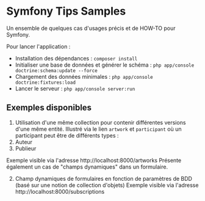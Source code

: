 Symfony Tips Samples
=======

Un ensemble de quelques cas d'usages précis et de HOW-TO pour Symfony.

Pour lancer l'application : 

* Installation des dépendances : `composer install`
* Initialiser une base de données et générer le schéma : `php app/console doctrine:schema:update --force`
* Chargement des données minimales : `php app/console doctrine:fixtures:load` 
* Lancer le serveur : `php app/console server:run` 

## Exemples disponibles

1. Utilisation d'une même collection pour contenir différentes versions d'une même entité. Illustré via le lien 
`artwork` et `participant` où un participant peut être de différents types :
  1. Auteur
  2. Publieur

 Exemple visible via l'adresse http://localhost:8000/artworks
 Présente également un cas de "champs dynamiques" dans un formulaire.
 
2. Champ dynamiques de formulaires en fonction de paramètres de BDD (basé sur une notion de collection d'objets)
 Exemple visible via l'adresse http://localhost:8000/subscriptions


